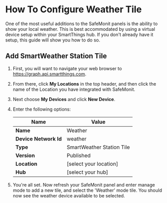 # How To Configure Weather Tile

One of the most useful additions to the SafeMonit panels is the ability to show your local weather. This is best accommodated by using a virtual device setup within your SmartThings hub. If you don't already have it setup, this guide will show you how to do so.

## Add SmartWeather Station Tile

1. First, you will want to navigate your web browser to <https://graph.api.smartthings.com>.

2. From there, click __My Locations__ in the top header, and then click the name of the Location you have integrated with SafeMonit.

3. Next choose __My Devices__ and click __New Device__.

4. Enter the following options:

    | Name | Value |
    |------|-------|
    | __Name__ | Weather |
    | __Device Network Id__ | weather |
    |__Type__ | SmartWeather Station Tile |
    | __Version__ | Published |
    | __Location__ | [select your location] |
    | __Hub__ | [select your hub] |

5. You're all set. Now refresh your SafeMonit panel and enter manage mode to add a new tile, and select the 'Weather' mode tile. You should now see the weather device available to be selected.
